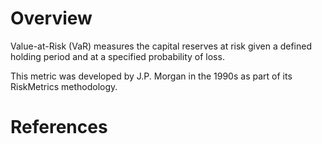 # Overview
Value-at-Risk (VaR) measures the capital reserves at risk given a defined holding period and at a specified probability of loss. 

This metric was developed by J.P. Morgan in the 1990s as part of its RiskMetrics methodology.

# References
